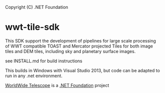 Copyright (C) .NET Foundation

# wwt-tile-sdk
This SDK support the development of pipelines for large scale processing of WWT compatible TOAST and Mercator projected Tiles for both image tiles and DEM tiles, including sky and planetary surface images.

see INSTALL.md for build instructions

This builds in Windows with Visual Studio 2013, but code can be adapted to run in any .net environment.


[WorldWide Telescope](http://worldwidetelescope.org) is a [.NET Foundation](http://dotnetfoundation.org) project
